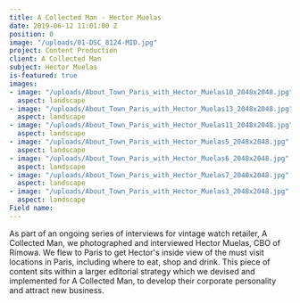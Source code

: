 ```yaml
---
title: A Collected Man - Hector Muelas
date: 2019-06-12 11:01:00 Z
position: 0
image: "/uploads/01-DSC_8124-MID.jpg"
project: Content Production
client: A Collected Man
subject: Hector Muelas
is-featured: true
images:
- image: "/uploads/About_Town_Paris_with_Hector_Muelas10_2048x2048.jpg"
  aspect: landscape
- image: "/uploads/About_Town_Paris_with_Hector_Muelas13_2048x2048.jpg"
  aspect: landscape
- image: "/uploads/About_Town_Paris_with_Hector_Muelas11_2048x2048.jpg"
  aspect: landscape
- image: "/uploads/About_Town_Paris_with_Hector_Muelas5_2048x2048.jpg"
  aspect: landscape
- image: "/uploads/About_Town_Paris_with_Hector_Muelas6_2048x2048.jpg"
  aspect: landscape
- image: "/uploads/About_Town_Paris_with_Hector_Muelas7_2048x2048.jpg"
  aspect: landscape
- image: "/uploads/About_Town_Paris_with_Hector_Muelas3_2048x2048.jpg"
  aspect: landscape
Field name: 
---
```


As part of an ongoing series of interviews for vintage watch retailer, A Collected Man, we photographed and interviewed Hector Muelas, CBO of Rimowa. We flew to Paris to get Hector's inside view of the must visit locations in Paris, including where to eat, shop and drink. This piece of content sits within a larger editorial strategy which we devised and implemented for A Collected Man, to develop their corporate personality and attract new business. 